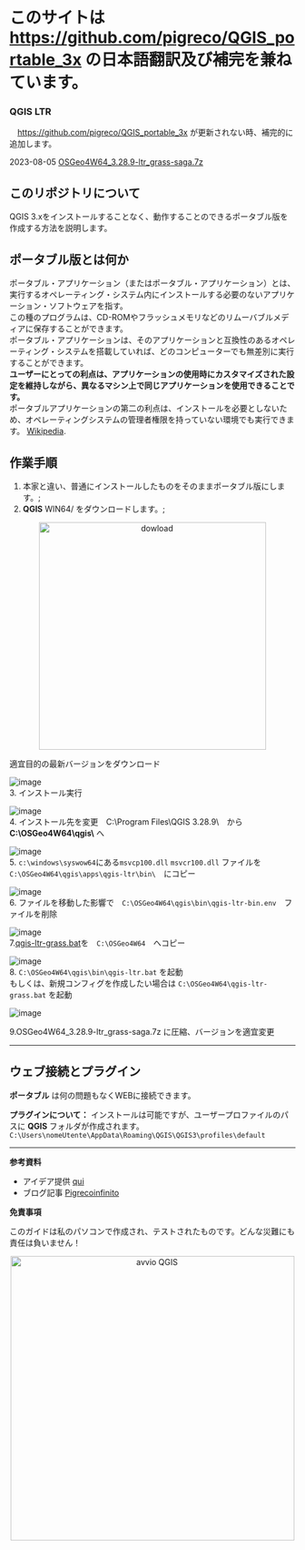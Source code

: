 # このサイトは　https://github.com/pigreco/QGIS_portable_3x の日本語翻訳及び補完を兼ねています。
### QGIS LTR

　https://github.com/pigreco/QGIS_portable_3x が更新されない時、補完的に追加します。  

  2023-08-05 [OSGeo4W64_3.28.9-ltr_grass-saga.7z](https://drive.google.com/file/d/1wwvgiMAeqiw3pDRCRNT3OlMu_-zWWb7L/view?usp=sharing)  

## このリポジトリについて

 QGIS 3.xをインストールすることなく、動作することのできるポータブル版を作成する方法を説明します。  

## ポータブル版とは何か

ポータブル・アプリケーション（またはポータブル・アプリケーション）とは、実行するオペレーティング・システム内にインストールする必要のないアプリケーション・ソフトウェアを指す。  
この種のプログラムは、CD-ROMやフラッシュメモリなどのリムーバブルメディアに保存することができます。  
ポータブル・アプリケーションは、そのアプリケーションと互換性のあるオペレーティング・システムを搭載していれば、どのコンピューターでも無差別に実行することができます。  
**ユーザーにとっての利点は、アプリケーションの使用時にカスタマイズされた設定を維持しながら、異なるマシン上で同じアプリケーションを使用できることです。**  
ポータブルアプリケーションの第二の利点は、インストールを必要としないため、オペレーティングシステムの管理者権限を持っていない環境でも実行できます。 [Wikipedia](https://it.wikipedia.org/wiki/Applicazione_portabile).

## 作業手順

 1. 本家と違い、普通にインストールしたものをそのままポータブル版にします。;
 2. **QGIS** WIN64/ をダウンロードします。;
<p align="center"> <a href="http://download.osgeo.org/qgis/" target="_blank"><img src="./imgs/img_01.png" width="400" title="dowload"></a>
</p>
 適宜目的の最新バージョンをダウンロード  

 ![image](https://github.com/yamamoto-ryuzo/QGIS_portable_3x/assets/86514652/7774c212-199e-486f-b60f-a6babe394262)  
 3. インストール実行

 ![image](https://github.com/yamamoto-ryuzo/QGIS_portable_3x/assets/86514652/5504b88e-87e8-4760-87fb-0da0fdb7b83d)   
 4. インストール先を変更　C:\Program Files\QGIS 3.28.9\　から **C:\OSGeo4W64\qgis\\** へ    

![image](https://github.com/yamamoto-ryuzo/QGIS_portable_3x/assets/86514652/d25b35cd-eae4-48ff-8a6d-7b2d92b72b3f)  
 5. `c:\windows\syswow64`にある`msvcp100.dll` `msvcr100.dll` ファイルを `C:\OSGeo4W64\qgis\apps\qgis-ltr\bin\`　にコピー  

![image](https://github.com/yamamoto-ryuzo/QGIS_portable_3x/assets/86514652/5eb8abd2-1e84-4277-8cdf-f691b905c4bd)  
 6. ファイルを移動した影響で　`C:\OSGeo4W64\qgis\bin\qgis-ltr-bin.env`　ファイルを削除

![image](https://github.com/yamamoto-ryuzo/QGIS_portable_3x/assets/86514652/2e24d899-5c9b-4666-9b88-24ee87d5cc23)  
 7.[qgis-ltr-grass.bat](https://github.com/yamamoto-ryuzo/QGIS_portable_3x/blob/master/qgis-ltr-grass.bat)を　`C:\OSGeo4W64`　へコピー  
 
![image](https://github.com/yamamoto-ryuzo/QGIS_portable_3x/assets/86514652/93223237-dcc3-4c2a-a47b-f79a47089194)  
 8. `C:\OSGeo4W64\qgis\bin\qgis-ltr.bat` を起動   
  もしくは、新規コンフィグを作成したい場合は `C:\OSGeo4W64\qgis-ltr-grass.bat` を起動  

![image](https://github.com/yamamoto-ryuzo/QGIS_portable_3x/assets/86514652/29fd640f-b0ad-4f53-8c6d-684b0dda9f65)  

 9.OSGeo4W64_3.28.9-ltr_grass-saga.7z に圧縮、バージョンを適宜変更

---
## ウェブ接続とプラグイン

**ポータブル** は何の問題もなくWEBに接続できます。

**プラグインについて：** インストールは可能ですが、ユーザープロファイルのパスに **QGIS** フォルダが作成されます。 `C:\Users\nomeUtente\AppData\Roaming\QGIS\QGIS3\profiles\default`

---

**参考資料**

- アイデア提供 [qui](https://www.youtube.com/watch?v=iWbB0WPn6rM)
- ブログ記事 [Pigrecoinfinito](https://pigrecoinfinito.wordpress.com/2019/02/26/creare-una-versione-portable-di-qgis-2-18-ltr/)

**免責事項**

このガイドは私のパソコンで作成され、テストされたものです。どんな災難にも責任は負いません！

<p align="center"> <a href="https://giphy.com/explore/free-gif" target="_blank"><img src="./imgs/giphy.gif" width="500" title="avvio QGIS"></a>
</p>
